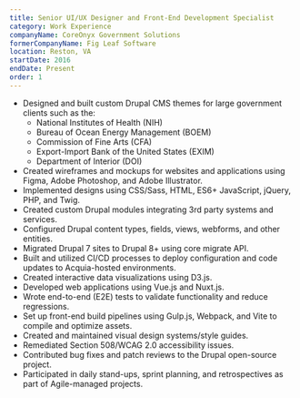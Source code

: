 ```yaml
---
title: Senior UI/UX Designer and Front-End Development Specialist
category: Work Experience
companyName: CoreOnyx Government Solutions
formerCompanyName: Fig Leaf Software
location: Reston, VA
startDate: 2016
endDate: Present
order: 1
---
```


- Designed and built custom Drupal CMS themes for large government clients such as the:
  - National Institutes of Health (NIH)
  - Bureau of Ocean Energy Management (BOEM)
  - Commission of Fine Arts (CFA)
  - Export-Import Bank of the United States (EXIM)
  - Department of Interior (DOI)
- Created wireframes and mockups for websites and applications using Figma, Adobe Photoshop, and Adobe Illustrator.
- Implemented designs using CSS/Sass, HTML, ES6+ JavaScript, jQuery, PHP, and Twig.
- Created custom Drupal modules integrating 3rd party systems and services.
- Configured Drupal content types, fields, views, webforms, and other entities.
- Migrated Drupal 7 sites to Drupal 8+ using core migrate API.
- Built and utilized CI/CD processes to deploy configuration and code updates to Acquia-hosted environments.
- Created interactive data visualizations using D3.js.
- Developed web applications using Vue.js and Nuxt.js.
- Wrote end-to-end (E2E) tests to validate functionality and reduce regressions.
- Set up front-end build pipelines using Gulp.js, Webpack, and Vite to compile and optimize assets.
- Created and maintained visual design systems/style guides.
- Remediated Section 508/WCAG 2.0 accessibility issues.
- Contributed bug fixes and patch reviews to the Drupal open-source project.
- Participated in daily stand-ups, sprint planning, and retrospectives as part of Agile-managed projects.
